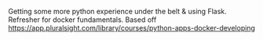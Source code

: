 Getting some more python experience under the belt & using Flask.
Refresher for docker fundamentals.
Based off https://app.pluralsight.com/library/courses/python-apps-docker-developing
